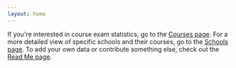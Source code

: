 ```yaml
---
layout: home
---
```


If you're interested in course exam statistics, go to the [Courses page](https://mcmikecreations.github.io/tum_info/courses/).
For a more detailed view of specific schools and their courses, go to the [Schools page](https://mcmikecreations.github.io/tum_info/schools/).
To add your own data or contribute something else, check out the [Read Me page](https://mcmikecreations.github.io/tum_info/readme/).
